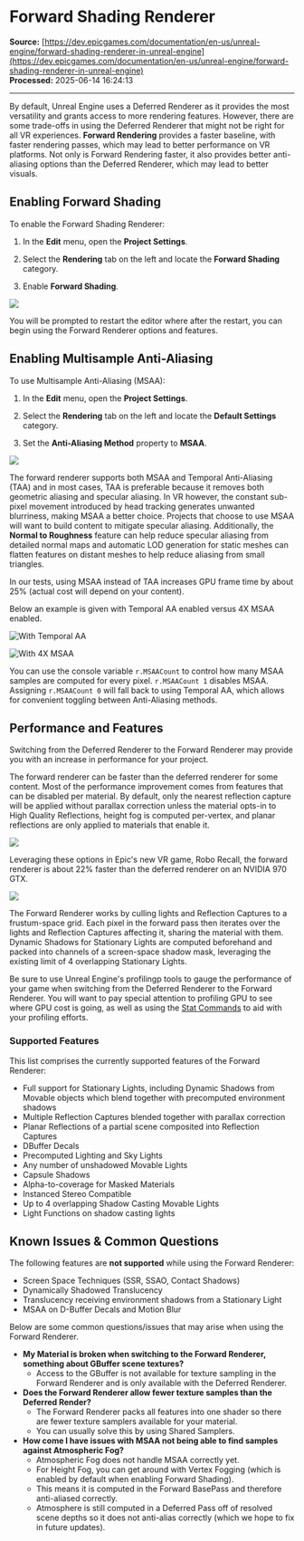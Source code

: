 # Forward Shading Renderer

**Source:** [https://dev.epicgames.com/documentation/en-us/unreal-engine/forward-shading-renderer-in-unreal-engine](https://dev.epicgames.com/documentation/en-us/unreal-engine/forward-shading-renderer-in-unreal-engine)  
**Processed:** 2025-06-14 16:24:13

---

By default, Unreal Engine uses a Deferred Renderer as it provides the most versatility and grants access to more rendering features. However, there are some trade-offs in using the Deferred Renderer that might not be right for all VR experiences. **Forward Rendering** provides a faster baseline, with faster rendering passes, which may lead to better performance on VR platforms. Not only is Forward Rendering faster, it also provides better anti-aliasing options than the Deferred Renderer, which may lead to better visuals.

## Enabling Forward Shading

To enable the Forward Shading Renderer:

1.  In the **Edit** menu, open the **Project Settings**.
    
2.  Select the **Rendering** tab on the left and locate the **Forward Shading** category.
    
3.  Enable **Forward Shading**.
    

![](https://d1iv7db44yhgxn.cloudfront.net/documentation/images/eab4247a-87d1-411a-b12e-feea4a4924f7/enableforwardshading.png)

You will be prompted to restart the editor where after the restart, you can begin using the Forward Renderer options and features.

## Enabling Multisample Anti-Aliasing

To use Multisample Anti-Aliasing (MSAA):

1.  In the **Edit** menu, open the **Project Settings**.
    
2.  Select the **Rendering** tab on the left and locate the **Default Settings** category.
    
3.  Set the **Anti-Aliasing Method** property to **MSAA**.
    

![](https://d1iv7db44yhgxn.cloudfront.net/documentation/images/8d7bf6f1-c962-4c2e-bcb7-87ca6a695781/enablemsaa.png)

The forward renderer supports both MSAA and Temporal Anti-Aliasing (TAA) and in most cases, TAA is preferable because it removes both geometric aliasing and specular aliasing. In VR however, the constant sub-pixel movement introduced by head tracking generates unwanted blurriness, making MSAA a better choice. Projects that choose to use MSAA will want to build content to mitigate specular aliasing. Additionally, the **Normal to Roughness** feature can help reduce specular aliasing from detailed normal maps and automatic LOD generation for static meshes can flatten features on distant meshes to help reduce aliasing from small triangles.

In our tests, using MSAA instead of TAA increases GPU frame time by about 25% (actual cost will depend on your content).

Below an example is given with Temporal AA enabled versus 4X MSAA enabled.

![With Temporal AA](https://d1iv7db44yhgxn.cloudfront.net/documentation/images/84368f4e-2515-42ce-8105-2ef1a4126a75/temporalaa.png)

![With 4X MSAA](https://d1iv7db44yhgxn.cloudfront.net/documentation/images/2c417b2c-074e-411a-9de4-cbfcfcb7de54/msaa.png)

You can use the console variable `r.MSAACount` to control how many MSAA samples are computed for every pixel. `r.MSAACount 1` disables MSAA. Assigning `r.MSAACount 0` will fall back to using Temporal AA, which allows for convenient toggling between Anti-Aliasing methods.

## Performance and Features

Switching from the Deferred Renderer to the Forward Renderer may provide you with an increase in performance for your project.

The forward renderer can be faster than the deferred renderer for some content. Most of the performance improvement comes from features that can be disabled per material. By default, only the nearest reflection capture will be applied without parallax correction unless the material opts-in to High Quality Reflections, height fog is computed per-vertex, and planar reflections are only applied to materials that enable it.

![](https://d1iv7db44yhgxn.cloudfront.net/documentation/images/e8cb0e8b-611b-4048-8f59-66cc7b5fb1b8/forwardshading.png)

Leveraging these options in Epic's new VR game, Robo Recall, the forward renderer is about 22% faster than the deferred renderer on an NVIDIA 970 GTX.

![](https://d1iv7db44yhgxn.cloudfront.net/documentation/images/3b4bd7f3-ec8f-4c47-8143-44e28398c7f3/exampleimage.png)

The Forward Renderer works by culling lights and Reflection Captures to a frustum-space grid. Each pixel in the forward pass then iterates over the lights and Reflection Captures affecting it, sharing the material with them. Dynamic Shadows for Stationary Lights are computed beforehand and packed into channels of a screen-space shadow mask, leveraging the existing limit of 4 overlapping Stationary Lights.

Be sure to use Unreal Engine's profilingp tools to gauge the performance of your game when switching from the Deferred Renderer to the Forward Renderer. You will want to pay special attention to profiling GPU to see where GPU cost is going, as well as using the [Stat Commands](/documentation/en-us/unreal-engine/stat-commands-in-unreal-engine) to aid with your profiling efforts.

### Supported Features

This list comprises the currently supported features of the Forward Renderer:

-   Full support for Stationary Lights, including Dynamic Shadows from Movable objects which blend together with precomputed environment shadows
-   Multiple Reflection Captures blended together with parallax correction
-   Planar Reflections of a partial scene composited into Reflection Captures
-   DBuffer Decals
-   Precomputed Lighting and Sky Lights
-   Any number of unshadowed Movable Lights
-   Capsule Shadows
-   Alpha-to-coverage for Masked Materials
-   Instanced Stereo Compatible
-   Up to 4 overlapping Shadow Casting Movable Lights
-   Light Functions on shadow casting lights

## Known Issues & Common Questions

The following features are **not supported** while using the Forward Renderer:

-   Screen Space Techniques (SSR, SSAO, Contact Shadows)
-   Dynamically Shadowed Translucency
-   Translucency receiving environment shadows from a Stationary Light
-   MSAA on D-Buffer Decals and Motion Blur

Below are some common questions/issues that may arise when using the Forward Renderer.

-   **My Material is broken when switching to the Forward Renderer, something about GBuffer scene textures?**
    -   Access to the GBuffer is not available for texture sampling in the Forward Renderer and is only available with the Deferred Renderer.
-   **Does the Forward Renderer allow fewer texture samples than the Deferred Render?**
    -   The Forward Renderer packs all features into one shader so there are fewer texture samplers available for your material.
    -   You can usually solve this by using Shared Samplers.
-   **How come I have issues with MSAA not being able to find samples against Atmospheric Fog?**
    -   Atmospheric Fog does not handle MSAA correctly yet.
    -   For Height Fog, you can get around with Vertex Fogging (which is enabled by default when enabling Forward Shading).
    -   This means it is computed in the Forward BasePass and therefore anti-aliased correctly.
    -   Atmosphere is still computed in a Deferred Pass off of resolved scene depths so it does not anti-alias correctly (which we hope to fix in future updates).
